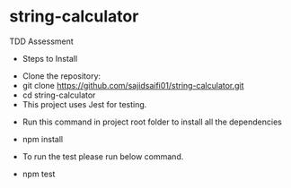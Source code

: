# string-calculator
TDD Assessment


* Steps to Install
- Clone the repository:
- git clone https://github.com/sajidsaifi01/string-calculator.git
- cd string-calculator
- This project uses Jest for testing.

* Run this command in project root folder to install all the dependencies
- npm install

* To run the test please run below command.
- npm test
